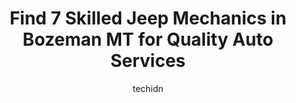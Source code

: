 ---
layout: ampstory
image: https://images.unsplash.com/photo-1618863099278-75222d755814?ixlib=rb-4.0.3&ixid=MnwxMjA3fDB8MHxwaG90by1wYWdlfHx8fGVufDB8fHx8&auto=format&fit=crop&w=640&h=853&q=80
author: techidn
featured: false
description: Entrust your vehicle to the 7 best Jeep Mechanic in Bozeman MT, USA and experience the difference they can make. With their extensive knowledge, state-of-the-art facilities, and commitment t
title: Find 7 Skilled Jeep Mechanics in Bozeman MT for Quality Auto Services
cover:
   title: Find 7 Skilled Jeep Mechanics in Bozeman MT for Quality Auto Services
   subtitle: Rickpate
   background: https://images.unsplash.com/photo-1618863099278-75222d755814?ixlib=rb-4.0.3&ixid=MnwxMjA3fDB8MHxwaG90by1wYWdlfHx8fGVufDB8fHx8&auto=format&fit=crop&w=640&h=853&q=80

pages: 
 - layout: thirds
   top: <h1>#1 Billion Dodge Chrysler Jeep Ram</h1>
   bottom: "<p>excellent Sales Experience With Bryce and Customer service over all.I bought new 2022 Jeep Wagoneer from them and did about 4 services with them. My only concern is that </p>"
   background: https://www.knot35.com/toplist/wp-content/uploads/2023/06/best-jeep-mechanic-1-in-bozeman-mt-1685841757.jpeg
   backgroundblur: true
 - layout: thirds
   top: <h1>#2 Firestone Complete Auto Care</h1>
   bottom: "<p>810 N 7th Ave, Bozeman, MT 59715, United States</p>"
   background: https://www.knot35.com/toplist/wp-content/uploads/2023/06/best-jeep-mechanic-2-in-bozeman-mt-1685841757.jpeg
   cta:
      link: https://www.knot35.com/toplist/find-7-skilled-jeep-mechanics-in-bozeman-mt-for-quality-auto-services/
      text: Find 7 Skilled Jeep Mechanics in Bozeman MT for Quality Auto Services
 - layout: thirds
   top: <h1>#3 Walmart Auto Care Centers</h1>
   bottom: "<p>1500 N 7th Ave, Bozeman, MT 59715, United States</p>"
   background: https://www.knot35.com/toplist/wp-content/uploads/2023/06/best-jeep-mechanic-3-in-bozeman-mt-1685841757.jpeg
   cta:
      link: https://www.knot35.com/toplist/find-7-skilled-jeep-mechanics-in-bozeman-mt-for-quality-auto-services/
      text: Find 7 Skilled Jeep Mechanics in Bozeman MT for Quality Auto Services
 - layout: thirds
   top: <h1>#4 Toms Alignment Center, Inc.</h1>
   bottom: "<p>116 N Black Ave, Bozeman, MT 59715, United States</p>"
   background: https://images.unsplash.com/photo-1496096265110-f83ad7f96608?ixlib=rb-4.0.3&ixid=MnwxMjA3fDB8MHxwaG90by1wYWdlfHx8fGVufDB8fHx8&auto=format&fit=crop&w=640&h=853&q=80
   cta:
      link: https://www.knot35.com/toplist/find-7-skilled-jeep-mechanics-in-bozeman-mt-for-quality-auto-services/
      text: Find 7 Skilled Jeep Mechanics in Bozeman MT for Quality Auto Services
 - layout: thirds
   top: <h1>#5 Bozeman Community Auto</h1>
   bottom: "<p>705 Bridger Dr Suite B, Bozeman, MT 59715, United States</p>"
   background: https://images.unsplash.com/photo-1484589065579-248aad0d8b13?ixlib=rb-4.0.3&ixid=MnwxMjA3fDB8MHxwaG90by1wYWdlfHx8fGVufDB8fHx8&auto=format&fit=crop&w=640&h=853&q=80
   cta:
      link: https://www.knot35.com/toplist/find-7-skilled-jeep-mechanics-in-bozeman-mt-for-quality-auto-services/
      text: Find 7 Skilled Jeep Mechanics in Bozeman MT for Quality Auto Services
 - layout: thirds
   top: <h1>#6 Farr Automotive Specialists</h1>
   bottom: "<p>707 N 5th Ave, Bozeman, MT 59715, United States</p>"
   background: https://images.unsplash.com/photo-1609083590460-7b8cc0ca65f8?ixlib=rb-4.0.3&ixid=MnwxMjA3fDB8MHxwaG90by1wYWdlfHx8fGVufDB8fHx8&auto=format&fit=crop&w=640&h=853&q=80
   cta:
      link: https://www.knot35.com/toplist/find-7-skilled-jeep-mechanics-in-bozeman-mt-for-quality-auto-services/
      text: Find 7 Skilled Jeep Mechanics in Bozeman MT for Quality Auto Services
 - layout: thirds
   top: <h1>#7 Fosters MasterTech</h1>
   bottom: "<p>2105 Lea Ave B, Bozeman, MT 59715, United States</p>"
   background: https://images.unsplash.com/photo-1552083974-186346191183?ixlib=rb-4.0.3&ixid=MnwxMjA3fDB8MHxwaG90by1wYWdlfHx8fGVufDB8fHx8&auto=format&fit=crop&w=640&h=853&q=80
   cta:
      link: https://www.knot35.com/toplist/find-7-skilled-jeep-mechanics-in-bozeman-mt-for-quality-auto-services/
      text: Find 7 Skilled Jeep Mechanics in Bozeman MT for Quality Auto Services
 - layout: thirds
   middle: Continue reading...
   background: https://images.unsplash.com/photo-1533735380053-eb8d0759b24a?ixlib=rb-4.0.3&ixid=MnwxMjA3fDB8MHxwaG90by1wYWdlfHx8fGVufDB8fHx8&auto=format&fit=crop&w=640&h=853&q=80
   cta:
      link: https://www.knot35.com/toplist/find-7-skilled-jeep-mechanics-in-bozeman-mt-for-quality-auto-services/
      text: Find 7 Skilled Jeep Mechanics in Bozeman MT for Quality Auto Services
      
---